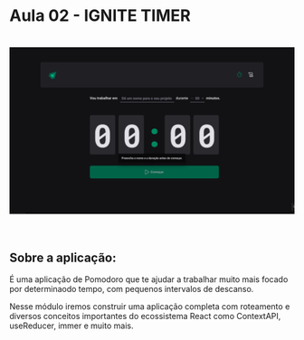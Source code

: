 # Aula 02 - IGNITE TIMER
<h1 align="center">
  <img alt="ignite-timer" src="./src/assets/igniteTimer.png" align="center" style="max-width: 100%;"/>
</h1>
<br>

## Sobre a aplicação:
É uma aplicação de Pomodoro que te ajudar a trabalhar muito mais focado por determinaodo tempo,
com pequenos intervalos de descanso.

Nesse módulo iremos construir uma aplicação completa com roteamento e diversos conceitos 
importantes do ecossistema React como ContextAPI, useReducer, immer e muito mais.